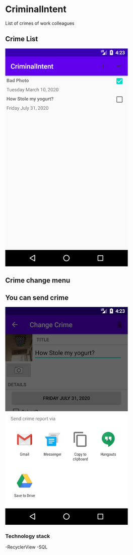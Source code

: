# CriminalIntent
List of crimes of work colleagues
## Crime List

![](images/CrimeList.png)

## Crime change menu

[](images/Crime.png)

## You can send crime

![](images/Send.png)

### Technology stack
-RecyclerView
-SQL
